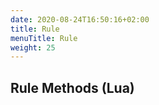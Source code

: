 ```yaml
---
date: 2020-08-24T16:50:16+02:00
title: Rule
menuTitle: Rule
weight: 25
---
```


## Rule Methods (Lua)

